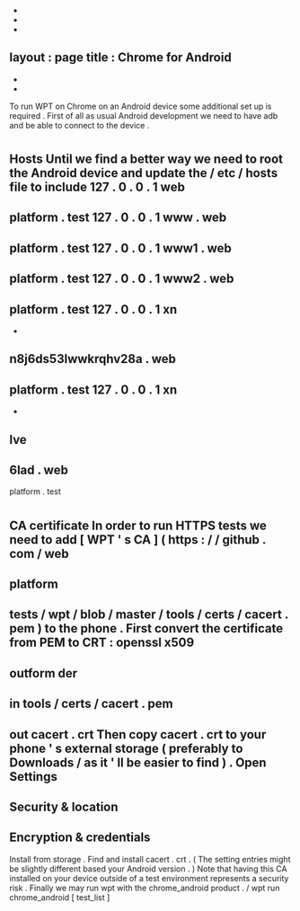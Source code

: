 -
-
-
layout
:
page
title
:
Chrome
for
Android
-
-
-
To
run
WPT
on
Chrome
on
an
Android
device
some
additional
set
up
is
required
.
First
of
all
as
usual
Android
development
we
need
to
have
adb
and
be
able
to
connect
to
the
device
.
#
#
Hosts
Until
we
find
a
better
way
we
need
to
root
the
Android
device
and
update
the
/
etc
/
hosts
file
to
include
127
.
0
.
0
.
1
web
-
platform
.
test
127
.
0
.
0
.
1
www
.
web
-
platform
.
test
127
.
0
.
0
.
1
www1
.
web
-
platform
.
test
127
.
0
.
0
.
1
www2
.
web
-
platform
.
test
127
.
0
.
0
.
1
xn
-
-
n8j6ds53lwwkrqhv28a
.
web
-
platform
.
test
127
.
0
.
0
.
1
xn
-
-
lve
-
6lad
.
web
-
platform
.
test
#
#
CA
certificate
In
order
to
run
HTTPS
tests
we
need
to
add
[
WPT
'
s
CA
]
(
https
:
/
/
github
.
com
/
web
-
platform
-
tests
/
wpt
/
blob
/
master
/
tools
/
certs
/
cacert
.
pem
)
to
the
phone
.
First
convert
the
certificate
from
PEM
to
CRT
:
openssl
x509
-
outform
der
-
in
tools
/
certs
/
cacert
.
pem
-
out
cacert
.
crt
Then
copy
cacert
.
crt
to
your
phone
'
s
external
storage
(
preferably
to
Downloads
/
as
it
'
ll
be
easier
to
find
)
.
Open
Settings
-
>
Security
&
location
-
>
Encryption
&
credentials
-
>
Install
from
storage
.
Find
and
install
cacert
.
crt
.
(
The
setting
entries
might
be
slightly
different
based
your
Android
version
.
)
Note
that
having
this
CA
installed
on
your
device
outside
of
a
test
environment
represents
a
security
risk
.
Finally
we
may
run
wpt
with
the
chrome_android
product
.
/
wpt
run
chrome_android
[
test_list
]
